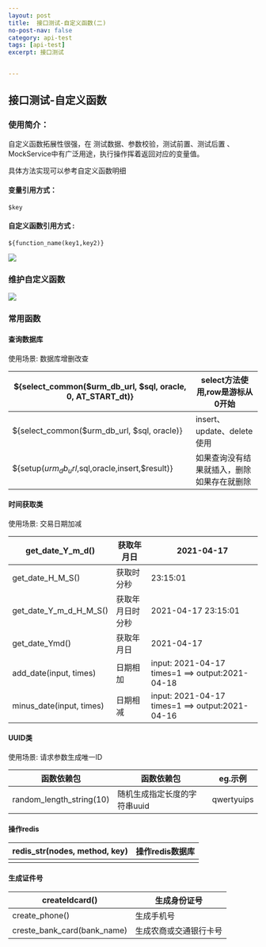 ```yaml
---
layout: post
title:  接口测试-自定义函数(二)
no-post-nav: false
category: api-test
tags: [api-test]
excerpt: 接口测试


---
```




## 接口测试-自定义函数



### 使用简介： 

自定义函数拓展性很强，在 测试数据、参数校验，测试前置、测试后置 、MockService中有广泛用途，执行操作挥着返回对应的变量值。

具体方法实现可以参考自定义函数明细



#### 变量引用方式： 

```
$key
```

#### 自定义函数引用方式 :

```
${function_name(key1,key2)}
```

![](https://james-xuande.github.io/images/posts/2021-04-18/image-function-use.png)

### 维护自定义函数

![](https://james-xuande.github.io/images/posts/2021-04-18/config-function.png)

### 常用函数

#### 查询数据库

使用场景: 数据库增删改查

| ${select_common($urm_db_url, $sql, oracle, 0, AT_START_dt)} | select方法使用,row是游标从0开始            |
| ----------------------------------------------------------- | ------------------------------------------ |
| ${select_common($urm_db_url, $sql, oracle)}                 | insert、update、delete使用                 |
| ${setup($urm_db_url,$sql,oracle,insert,$result)}            | 如果查询没有结果就插入，删除如果存在就删除 |

#### 时间获取类

使用场景: 交易日期加减

| get_date_Y_m_d()         | 获取年月日       | 2021-04-17                                       |
| ------------------------ | ---------------- | ------------------------------------------------ |
| get_date_H_M_S()         | 获取时分秒       | 23:15:01                                         |
| get_date_Y_m_d_H_M_S()   | 获取年月日时分秒 | 2021-04-17 23:15:01                              |
| get_date_Ymd()           | 获取年月日       | 2021-04-17                                       |
| add_date(input, times)   | 日期相加         | input: 2021-04-17 times=1  ==> output:2021-04-18 |
| minus_date(input, times) | 日期相减         | input: 2021-04-17 times=1  ==> output:2021-04-16 |


#### UUID类

使用场景: 请求参数生成唯一ID

| 函数依赖包               | 函数依赖包                   | eg.示例    |
| ------------------------ | ---------------------------- | ---------- |
| random_length_string(10) | 随机生成指定长度的字符串uuid | qwertyuips |


#### 操作redis

| redis_str(nodes, method, key) | 操作redis数据库 |
| ----------------------------- | --------------- |
|                               |                 |


#### 生成证件号

| createIdcard()              | 生成身份证号           |
| --------------------------- | ---------------------- |
| create_phone()              | 生成手机号             |
| creste_bank_card(bank_name) | 生成农商或交通银行卡号 |



